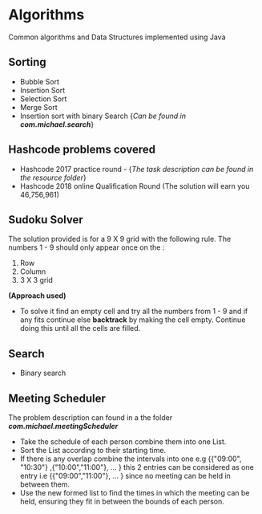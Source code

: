 # Algorithms
Common algorithms and Data Structures implemented using Java

## Sorting
- Bubble Sort
- Insertion Sort
- Selection Sort
- Merge Sort
- Insertion sort with binary Search {_Can be found in **com.michael.search**_}

## Hashcode problems covered
- Hashcode 2017 practice round - {_The task description can be found in the resource folder_}
- Hashcode 2018 online Qualification Round (The solution will earn you 46,756,961)

## Sudoku Solver
The solution provided is for a 9 X 9 grid with the following rule. The numbers 1 - 9 should only appear once on the :
  1. Row
  2. Column 
  3. 3 X 3 grid

**(Approach used)**
- To solve it find an empty cell and try all the numbers from 1 - 9 and if any fits continue else **backtrack** by making the
cell empty. Continue doing this until all the cells are filled.

  
## Search
- Binary search

## Meeting Scheduler
The problem description can found in a the folder _**com.michael.meetingScheduler**_ 
- Take the schedule of each person combine them into one List.
- Sort the List according to their starting time.
- If there is any overlap combine the intervals into one e.g {{"09:00", "10:30"} ,{"10:00","11:00"}, ... }
this 2 entries can be considered as one entry i.e {{"09:00","11:00"}, ... } since no meeting can be held in between them.
- Use the new formed list to find the times in which the meeting can be held, ensuring they fit in between the bounds of each
person.

        
